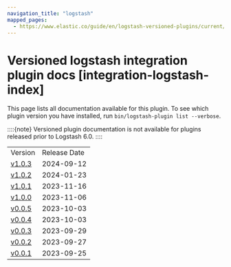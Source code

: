 ```yaml
---
navigation_title: "logstash"
mapped_pages:
  - https://www.elastic.co/guide/en/logstash-versioned-plugins/current/integration-logstash-index.html
---
```


# Versioned logstash integration plugin docs [integration-logstash-index]


This page lists all documentation available for this plugin.  To see which plugin version you have installed, run `bin/logstash-plugin list --verbose`.

::::{note}
Versioned plugin documentation is not available for plugins released prior to Logstash 6.0.
::::


|     |     |
| --- | --- |
| Version | Release Date |
| [v1.0.3](v1-0-3-plugins-integrations-logstash.md) | 2024-09-12 |
| [v1.0.2](v1-0-2-plugins-integrations-logstash.md) | 2024-01-23 |
| [v1.0.1](v1-0-1-plugins-integrations-logstash.md) | 2023-11-16 |
| [v1.0.0](v1-0-0-plugins-integrations-logstash.md) | 2023-11-06 |
| [v0.0.5](v0-0-5-plugins-integrations-logstash.md) | 2023-10-03 |
| [v0.0.4](v0-0-4-plugins-integrations-logstash.md) | 2023-10-03 |
| [v0.0.3](v0-0-3-plugins-integrations-logstash.md) | 2023-09-29 |
| [v0.0.2](v0-0-2-plugins-integrations-logstash.md) | 2023-09-27 |
| [v0.0.1](v0-0-1-plugins-integrations-logstash.md) | 2023-09-25 |










